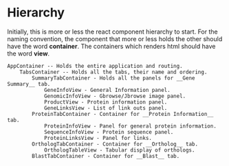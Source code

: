 # Hierarchy
Initially, this is more or less the react component hierarchy to start.
For the naming convention, the component that more or less holds the other
should have the word __container__. The containers which renders html should
have the word __view__.

```
AppContainer -- Holds the entire application and routing.
    TabsContainer -- Holds all the tabs, their name and ordering.
        SummaryTabContainer - Holds all the panels for __Gene Summary__ tab.
            GeneInfoView - General Information panel.
            GenomicInfoView - Gbrowse/Jbrowse image panel.
            ProductView - Protein information panel.
            GeneLinksView - List of link outs panel.
        ProteinTabContainer - Container for __Protein Information__ tab.
            ProteinInfoView - Panel for general protein information.
            SequenceInfoView - Protein sequence panel.
            ProteinLinksView - Panel for links.
        OrthologTabContainer - Container for __Ortholog__ tab.
            OrthologTableView - Tabular display of orthologs.
        BlastTabContainer - Container for __Blast__ tab.
```

